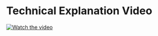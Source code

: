 # Technical Explanation Video

[![Watch the video](https://img.youtube.com/vi/kAv2tz9hXlQ/0.jpg)](https://youtu.be/kAv2tz9hXlQ)
